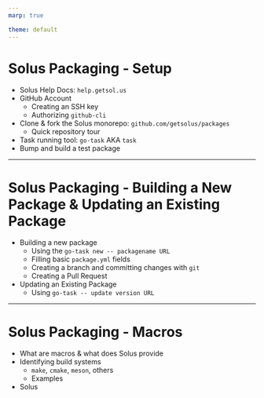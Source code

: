 ```yaml
---
marp: true

theme: default
---
```


# Solus Packaging - Setup

* Solus Help Docs: `help.getsol.us`
* GitHub Account
  * Creating an SSH key
  * Authorizing `github-cli`
* Clone & fork the Solus monorepo: `github.com/getsolus/packages`
  * Quick repository tour
* Task running tool: `go-task` AKA `task`
* Bump and build a test package

---

# Solus Packaging - Building a New Package & Updating an Existing Package

* Building a new package
  * Using the `go-task new -- packagename URL`
  * Filling basic `package.yml` fields
  * Creating a branch and committing changes with `git`
  * Creating a Pull Request
* Updating an Existing Package
  * Using `go-task -- update version URL`

---

# Solus Packaging - Macros

- What are macros & what does Solus provide
- Identifying build systems
  - `make`, `cmake`, `meson`, others
  - Examples
- Solus 